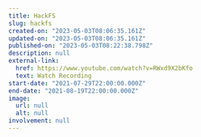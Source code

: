 ```yaml
---
title: HackFS
slug: hackfs
created-on: "2023-05-03T08:06:35.161Z"
updated-on: "2023-05-03T08:06:35.161Z"
published-on: "2023-05-03T08:22:38.798Z"
description: null
external-link:
  href: https://www.youtube.com/watch?v=RWxd9X2bKfo
  text: Watch Recording
start-date: "2021-07-29T22:00:00.000Z"
end-date: "2021-08-19T22:00:00.000Z"
image:
  url: null
  alt: null
involvement: null
---
```

